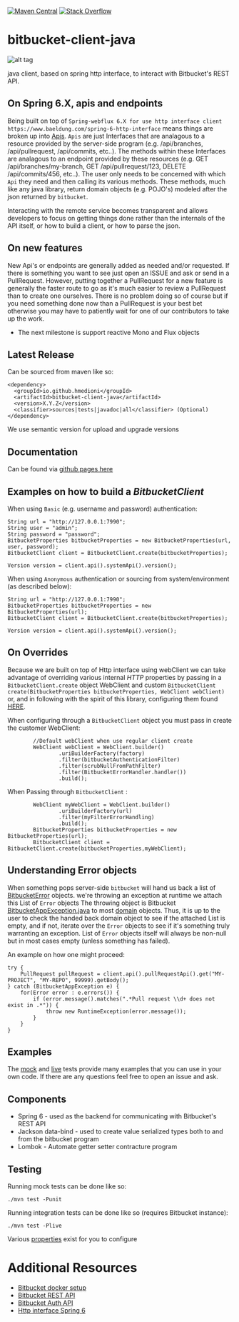 
[![Maven Central](https://maven-badges.herokuapp.com/maven-central/io.github.hmedioni/bitbucket-client-java/badge.png)](https://maven-badges.herokuapp.com/maven-central/io.github.hmedioni/bitbucket-rest)
[![Stack Overflow](https://img.shields.io/badge/stack%20overflow-bitbucket&#8211;rest-4183C4.svg)](https://stackoverflow.com/questions/tagged/bitbucket+rest)

# bitbucket-client-java
![alt tag](https://wac-cdn.atlassian.com/dam/jcr:e2a6f06f-b3d5-4002-aed3-73539c56a2eb/bitbucket_rgb_blue.png?cdnVersion=cm)

java client, based on spring http interface, to interact with Bitbucket's REST API.

## On Spring 6.X, apis and endpoints
Being built on top of `Spring-webflux 6.X for use http interface client https://www.baeldung.com/spring-6-http-interface` means things are broken up into [Apis](https://github.com/Hillelmed/bitbucket-client-java/tree/master/src/main/java/io/github/hmedioni/bitbucket/rest/features/blocking/features).
`Apis` are just Interfaces that are analagous to a resource provided by the server-side program (e.g. /api/branches, /api/pullrequest, /api/commits, etc..).
The methods within these Interfaces are analagous to an endpoint provided by these resources (e.g. GET /api/branches/my-branch, GET /api/pullrequest/123, DELETE /api/commits/456, etc..).
The user only needs to be concerned with which `Api` they need and then calling its various methods. These methods, much like any java library, return domain objects
(e.g. POJO's) modeled after the json returned by `bitbucket`.

Interacting with the remote service becomes transparent and allows developers to focus on getting
things done rather than the internals of the API itself, or how to build a client, or how to parse the json.

## On new features

New Api's or endpoints are generally added as needed and/or requested. If there is something you want
to see just open an ISSUE and ask or send in a PullRequest. However, putting together a PullRequest
for a new feature is generally the faster route to go as it's much easier to review a PullRequest
than to create one ourselves. There is no problem doing so of course but if you need something done
now than a PullRequest is your best bet otherwise you may have to patiently wait for one of our
contributors to take up the work.

* The next milestone is support reactive Mono<T> and Flux<T> objects
## Latest Release

Can be sourced from maven like so:

    <dependency>
      <groupId>io.github.hmedioni</groupId>
      <artifactId>bitbucket-client-java</artifactId>
      <version>X.Y.Z</version>
      <classifier>sources|tests|javadoc|all</classifier> (Optional)
    </dependency>

We use semantic version for upload and upgrade versions

## Documentation

Can be found via [github pages here](https://github.com/Hillelmed/bitbucket-client-java/)

## Examples on how to build a _BitbucketClient_

When using `Basic` (e.g. username and password) authentication:

    String url = "http://127.0.0.1:7990";
    String user = "admin";
    String password = "password";
    BitbucketProperties bitbucketProperties = new BitbucketProperties(url, user, password);
    BitbucketClient client = BitbucketClient.create(bitbucketProperties);

    Version version = client.api().systemApi().version();


When using `Anonymous` authentication or sourcing from system/environment (as described below):

    String url = "http://127.0.0.1:7990";
    BitbucketProperties bitbucketProperties = new BitbucketProperties(url);
    BitbucketClient client = BitbucketClient.create(bitbucketProperties);

    Version version = client.api().systemApi().version();

## On Overrides

Because we are built on top of Http interface using webClient we can take advantage of overriding various internal _HTTP_ properties by
passing in a `BitbucketClient.create` object WebClient and custom `BitbucketClient create(BitbucketProperties bitbucketProperties, WebClient webClient)` or, and in following with the spirit of this library, configuring them
found [HERE](https://docs.spring.io/spring-framework/reference/web/webflux-webclient/client-builder.html).

When configuring through a `BitbucketClient` object you must pass in create the customer WebClient:

            //Default webClient when use regular client create
            WebClient webClient = WebClient.builder()
                    .uriBuilderFactory(factory)
                    .filter(bitbucketAuthenticationFilter)
                    .filter(scrubNullFromPathFilter)
                    .filter(BitbucketErrorHandler.handler())
                    .build();

When Passing through `BitbucketClient` :

            WebClient myWebClient = WebClient.builder()
                    .uriBuilderFactory(url)
                    .filter(myFilterErrorHandling)
                    .build();
            BitbucketProperties bitbucketProperties = new BitbucketProperties(url);
            BitbucketClient client = BitbucketClient.create(bitbucketProperties,myWebClient);


## Understanding Error objects

When something pops server-side `bitbucket` will hand us back a list of [BitbucketError](https://github.com/Hillelmed/bitbucket-client-java/blob/main/src/main/java/io/github/hmedioni/bitbucket/client/domain/common/BitbucketError.java) objects. we're throwing an exception at runtime we attach this List of `Error` objects
The throwing object is Bitbucket [BitbucketAppException.java](https://github.com/Hillelmed/bitbucket-client-java/blob/main/src/main/java/io/github/hmedioni/bitbucket/client/exception/BitbucketAppException.java)
to most [domain](https://github.com/Hillelmed/bitbucket-client-java/tree/main/src/main/java/io/github/hmedioni/bitbucket/client/domain) objects. Thus, it is up to the user to check the handed back domain object to see if the attached List is empty, and if not, iterate over the `Error` objects to see if it's something
truly warranting an exception. List of `Error` objects itself will always be non-null but in most cases empty (unless something has failed).

An example on how one might proceed:

    try {
        PullRequest pullRequest = client.api().pullRequestApi().get("MY-PROJECT", "MY-REPO", 99999).getBody();
    } catch (BitbucketAppException e) {
        for(Error error : e.errors()) {
            if (error.message().matches(".*Pull request \\d+ does not exist in .*")) {
                throw new RuntimeException(error.message());
            }
        }
    }


## Examples

The [mock](https://github.com/Hillelmed/bitbucket-client-java/tree/main/src/test/java/io/github/hmedioni/bitbucket/client/features) and [live](https://github.com/Hillelmed/bitbucket-client-java/tree/main/src/test/java/io/github/hmedioni/bitbucket/client/features) tests provide many examples
that you can use in your own code. If there are any questions feel free to open an issue and ask.

## Components

- Spring 6 \- used as the backend for communicating with Bitbucket's REST API
- Jackson data-bind \- used to create value serialized types both to and from the bitbucket program
- Lombok \- Automate getter setter contracture program

## Testing

Running mock tests can be done like so:

    ./mvn test -Punit

Running integration tests can be done like so (requires Bitbucket instance):

    ./mvn test -Plive

Various [properties](https://github.com/Hillelmed/bitbucket-client-java/tree/master/pom.xml) exist for you to configure

# Additional Resources

* [Bitbucket docker setup](https://bitbucket.org/atlassian/docker-atlassian-bitbucket-server)
* [Bitbucket REST API](https://developer.atlassian.com/static/rest/bitbucket-server/latest/bitbucket-rest.html)
* [Bitbucket Auth API](https://developer.atlassian.com/bitbucket/server/docs/latest/how-tos/example-basic-authentication.html)
* [Http interface Spring 6](https://www.baeldung.com/spring-6-http-interface)